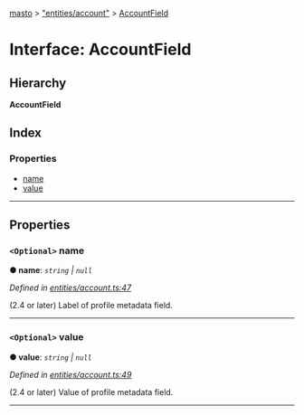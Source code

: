 [masto](../README.md) > ["entities/account"](../modules/_entities_account_.md) > [AccountField](../interfaces/_entities_account_.accountfield.md)

# Interface: AccountField

## Hierarchy

**AccountField**

## Index

### Properties

* [name](_entities_account_.accountfield.md#name)
* [value](_entities_account_.accountfield.md#value)

---

## Properties

<a id="name"></a>

### `<Optional>` name

**● name**: *`string` \| `null`*

*Defined in [entities/account.ts:47](https://github.com/neet/masto.js/blob/c1501e9/src/entities/account.ts#L47)*

(2.4 or later) Label of profile metadata field.

___
<a id="value"></a>

### `<Optional>` value

**● value**: *`string` \| `null`*

*Defined in [entities/account.ts:49](https://github.com/neet/masto.js/blob/c1501e9/src/entities/account.ts#L49)*

(2.4 or later) Value of profile metadata field.

___

